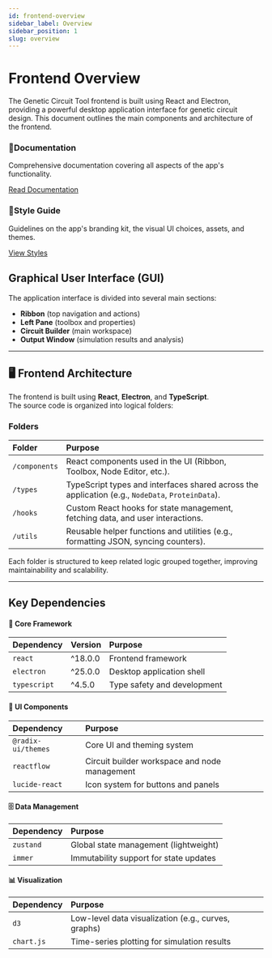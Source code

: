 ```yaml
---
id: frontend-overview
sidebar_label: Overview
sidebar_position: 1
slug: overview
---
```


# Frontend Overview

The Genetic Circuit Tool frontend is built using React and Electron, providing a powerful desktop application interface for genetic circuit design. This document outlines the main components and architecture of the frontend.

<div class="card-grid">
  <div class="card">
    <div class="card__header">
      <h3><span class="card__icon">📖</span>Documentation</h3>
    </div>
    <div class="card__body">
      <p>Comprehensive documentation covering all aspects of the app's functionality.</p>
    </div>
    <div class="card__footer">
      <a class="button button--primary" href="/docs/docs/overview">Read Documentation</a>
    </div>
  </div>

  <div class="card">
    <div class="card__header">
      <h3><span class="card__icon">🎨</span>Style Guide</h3>
    </div>
    <div class="card__body">
      <p>Guidelines on the app's branding kit, the visual UI choices, assets, and themes.</p>
    </div>
    <div class="card__footer">
      <a class="button button--primary" href="/docs/tutorials/basic-circuit">View Styles</a>
    </div>
  </div>
</div>

## Graphical User Interface (GUI)

The application interface is divided into several main sections:
- **Ribbon** (top navigation and actions)
- **Left Pane** (toolbox and properties)
- **Circuit Builder** (main workspace)
- **Output Window** (simulation results and analysis)

---

## 🖥️ Frontend Architecture

The frontend is built using **React**, **Electron**, and **TypeScript**.  
The source code is organized into logical folders:

### Folders

| Folder | Purpose |
|:-------|:--------|
| `/components` | React components used in the UI (Ribbon, Toolbox, Node Editor, etc.). |
| `/types` | TypeScript types and interfaces shared across the application (e.g., `NodeData`, `ProteinData`). |
| `/hooks` | Custom React hooks for state management, fetching data, and user interactions. |
| `/utils` | Reusable helper functions and utilities (e.g., formatting JSON, syncing counters). |

Each folder is structured to keep related logic grouped together, improving maintainability and scalability.

---

## Key Dependencies

#### 🧩 Core Framework

| Dependency | Version | Purpose |
|:-----------|:--------|:--------|
| `react` | ^18.0.0 | Frontend framework |
| `electron` | ^25.0.0 | Desktop application shell |
| `typescript` | ^4.5.0 | Type safety and development |

#### 🎨 UI Components

| Dependency | Purpose |
|:-----------|:--------|
| `@radix-ui/themes` | Core UI and theming system |
| `reactflow` | Circuit builder workspace and node management |
| `lucide-react` | Icon system for buttons and panels |

#### 🗄️ Data Management

| Dependency | Purpose |
|:-----------|:--------|
| `zustand` | Global state management (lightweight) |
| `immer` | Immutability support for state updates |

#### 📊 Visualization

| Dependency | Purpose |
|:-----------|:--------|
| `d3` | Low-level data visualization (e.g., curves, graphs) |
| `chart.js` | Time-series plotting for simulation results |

